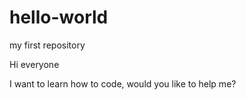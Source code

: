 # hello-world
my first repository

Hi everyone

I want to learn how to code, would you like to help me?
